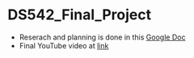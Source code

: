 # DS542_Final_Project
- Reserach and planning is done in this [Google Doc](https://docs.google.com/document/d/1zOoQWf8MhDagCtVkb7t_M2VLkh9IzXfLuSN9qgLTpcU/edit?usp=sharing)
- Final YouTube video at [link](https://www.youtube.com/watch?v=_m0UU8ANnMI)